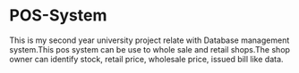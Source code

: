 # POS-System

This is my second year university project relate with Database management system.This pos system can be use to whole sale and retail shops.The shop owner can identify stock, retail price, wholesale price, issued bill like data.